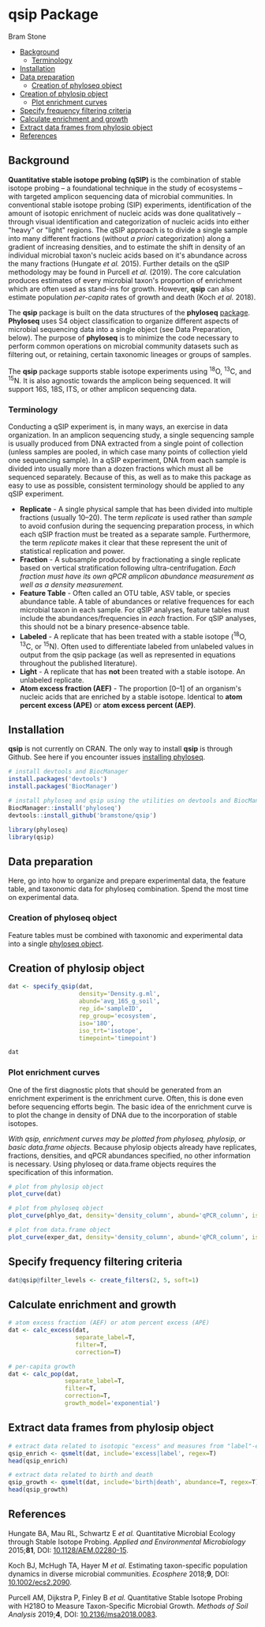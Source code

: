 qsip Package
================
Bram Stone

-   [Background](#background)
    -   [Terminology](#terminology)
-   [Installation](#installation)
-   [Data preparation](#data-preparation)
    -   [Creation of phyloseq object](#creation-of-phyloseq-object)
-   [Creation of phylosip object](#creation-of-phylosip-object)
    -   [Plot enrichment curves](#plot-enrichment-curves)
-   [Specify frequency filtering criteria](#specify-frequency-filtering-criteria)
-   [Calculate enrichment and growth](#calculate-enrichment-and-growth)
-   [Extract data frames from phylosip object](#extract-data-frames-from-phylosip-object)
-   [References](#references)

Background
----------

**Quantitative stable isotope probing (qSIP)** is the combination of stable isotope probing – a foundational technique in the study of ecosystems – with targeted amplicon sequencing data of microbial communities. In conventional stable isotope probing (SIP) experiments, identification of the amount of isotopic enrichment of nucleic acids was done qualitatively – through visual identification and categorization of nucleic acids into either "heavy" or "light" regions. The qSIP approach is to divide a single sample into many different fractions (without *a priori* categorization) along a gradient of increasing densities, and to estimate the shift in density of an individual microbial taxon's nucleic acids based on it's abundance across the many fractions (Hungate *et al.* 2015). Further details on the qSIP methodology may be found in Purcell *et al.* (2019). The core calculation produces estimates of every microbial taxon's proportion of enrichment which are often used as stand-ins for growth. However, **qsip** can also estimate population *per-capita* rates of growth and death (Koch *et al.* 2018).

The **qsip** package is built on the data structures of the **phyloseq** [package](http://joey711.github.io/phyloseq/index.html). **Phyloseq** uses S4 object classification to organize different aspects of microbial sequencing data into a single object (see Data Preparation, below). The purpose of **phyloseq** is to minimize the code necessary to perform common operations on microbial community datasets such as filtering out, or retaining, certain taxonomic lineages or groups of samples.

The **qsip** package supports stable isotope experiments using <sup>18</sup>O, <sup>13</sup>C, and <sup>15</sup>N. It is also agnostic towards the amplicon being sequenced. It will support 16S, 18S, ITS, or other amplicon sequencing data.

### Terminology

Conducting a qSIP experiment is, in many ways, an exercise in data organization. In an amplicon sequencing study, a single sequencing sample is usually produced from DNA extracted from a single point of collection (unless samples are pooled, in which case many points of collection yield one sequencing sample). In a qSIP experiment, DNA from each sample is divided into usually more than a dozen fractions which must all be sequenced separately. Because of this, as well as to make this package as easy to use as possible, consistent terminology should be applied to any qSIP experiment.

-   **Replicate** - A single physical sample that has been divided into multiple fractions (usually 10–20). The term *replicate* is used rather than *sample* to avoid confusion during the sequencing preparation process, in which each qSIP fraction must be treated as a separate sample. Furthermore, the term *replicate* makes it clear that these represent the unit of statistical replication and power.
-   **Fraction** - A subsample produced by fractionating a single replicate based on vertical stratification following ultra-centrifugation. *Each fraction must have its own qPCR amplicon abundance measurement as well as a density measurement.*
-   **Feature Table** - Often called an OTU table, ASV table, or species abundance table. A table of abundances or relative frequences for each microbial taxon in each sample. For qSIP analyses, feature tables must include the abundances/frequencies in *each* fraction. For qSIP analyses, this should not be a binary presence-absence table.
-   **Labeled** - A replicate that has been treated with a stable isotope (<sup>18</sup>O, <sup>13</sup>C, or <sup>15</sup>N). Often used to differentiate labeled from unlabeled values in output from the qsip package (as well as represented in equations throughout the published literature).
-   **Light** - A replicate that has **not** been treated with a stable isotope. An unlabeled replicate.
-   **Atom excess fraction (AEF)** - The proportion \[0–1\] of an organism's nucleic acids that are enriched by a stable isotope. Identical to **atom percent excess (APE)** or **atom excess percent (AEP)**.

Installation
------------

**qsip** is not currently on CRAN. The only way to install **qsip** is through Github. See here if you encounter issues [installing phyloseq](http://joey711.github.io/phyloseq/install.html).

``` r
# install devtools and BiocManager
install.packages('devtools')
install.packages('BiocManager')

# install phyloseq and qsip using the utilities on devtools and BiocManagerK
BiocManager::install('phyloseq')
devtools::install_github('bramstone/qsip')

library(phyloseq)
library(qsip)
```

Data preparation
----------------

Here, go into how to organize and prepare experimental data, the feature table, and taxonomic data for phyloseq combination. Spend the most time on experimental data.

### Creation of phyloseq object

Feature tables must be combined with taxonomic and experimental data into a single [phyloseq object](http://joey711.github.io/phyloseq/import-data.html).

Creation of phylosip object
---------------------------

``` r
dat <- specify_qsip(dat,
                    density='Density.g.ml',
                    abund='avg_16S_g_soil',
                    rep_id='sampleID',
                    rep_group='ecosystem',
                    iso='18O',
                    iso_trt='isotope',
                    timepoint='timepoint')

dat
```

### Plot enrichment curves

One of the first diagnostic plots that should be generated from an enrichment experiment is the enrichment curve. Often, this is done even before sequencing efforts begin. The basic idea of the enrichment curve is to plot the change in density of DNA due to the incorporation of stable isotopes.

*With qsip, enrichment curves may be plotted from phyloseq, phylosip, or basic data.frame objects.* Because phylosip objects already have replicates, fractions, densities, and qPCR abundances specified, no other information is necessary. Using phyloseq or data.frame objects requires the specification of this information.

``` r
# plot from phylosip object
plot_curve(dat)

# plot from phyloseq object
plot_curve(phlyo_dat, density='density_column', abund='qPCR_column', iso_trt='isotope_treatment_column')

# plot from data.frame object
plot_curve(exper_dat, density='density_column', abund='qPCR_column', iso_trt='isotope_treatment_column')
```

Specify frequency filtering criteria
------------------------------------

``` r
dat@qsip@filter_levels <- create_filters(2, 5, soft=1)
```

Calculate enrichment and growth
-------------------------------

``` r
# atom excess fraction (AEF) or atom percent excess (APE)
dat <- calc_excess(dat,
                   separate_label=T,
                   filter=T,
                   correction=T)

# per-capita growth
dat <- calc_pop(dat,
                separate_label=T,
                filter=T,
                correction=T,
                growth_model='exponential')
```

Extract data frames from phylosip object
----------------------------------------

``` r
# extract data related to isotopic "excess" and measures from "label"-ed samples
qsip_enrich <- qsmelt(dat, include='excess|label', regex=T)
head(qsip_enrich)

# extract data related to birth and death
qsip_growth <- qsmelt(dat, include='birth|death', abundance=T, regex=T)
head(qsip_growth)
```

References
----------

Hungate BA, Mau RL, Schwartz E *et al.* Quantitative Microbial Ecology through Stable Isotope Probing. *Applied and Environmental Microbiology* 2015;**81**, DOI: [10.1128/AEM.02280-15](https://doi.org/10.1128/AEM.02280-15).

Koch BJ, McHugh TA, Hayer M *et al.* Estimating taxon-specific population dynamics in diverse microbial communities. *Ecosphere* 2018;**9**, DOI: [10.1002/ecs2.2090](https://doi.org/10.1002/ecs2.2090).

Purcell AM, Dijkstra P, Finley B *et al.* Quantitative Stable Isotope Probing with H218O to Measure Taxon-Specific Microbial Growth. *Methods of Soil Analysis* 2019;**4**, DOI: [10.2136/msa2018.0083](https://doi.org/10.2136/msa2018.0083).
